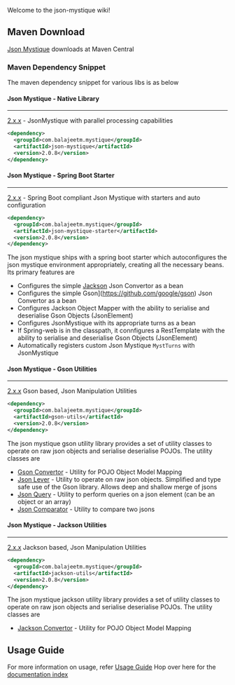 Welcome to the json-mystique wiki!

## Maven Download

[Json Mystique](http://search.maven.org/#search%7Cga%7C1%7Cg%3A%22com.balajeetm.mystique%22) downloads at Maven Central

### Maven Dependency Snippet
The maven dependency snippet for various libs is as below

#### Json Mystique - Native Library
---
[2.x.x](http://search.maven.org/#artifactdetails%7Ccom.balajeetm.mystique%7Cjson-mystique%7C2.0.8%7Cjar) - JsonMystique with parallel processing capabilities

```xml
<dependency>
  <groupId>com.balajeetm.mystique</groupId>
  <artifactId>json-mystique</artifactId>
  <version>2.0.8</version>
</dependency>
```

#### Json Mystique - Spring Boot Starter
---
[2.x.x](http://search.maven.org/#artifactdetails%7Ccom.balajeetm.mystique%7Cjson-mystique-starter%7C2.0.8%7Cjar) - Spring Boot compliant Json Mystique with starters and auto configuration

```xml
<dependency>
  <groupId>com.balajeetm.mystique</groupId>
  <artifactId>json-mystique-starter</artifactId>
  <version>2.0.8</version>
</dependency>
```

The json mystique ships with a spring boot starter which autoconfigures the json mystique environment appropriately, creating all the necessary beans. Its primary features are
* Configures the simple [Jackson](https://github.com/FasterXML/jackson) Json Convertor as a bean
* Configures the simple Gson](https://github.com/google/gson) Json Convertor as a bean
* Configures Jackson Object Mapper with the ability to serialise and deserialise Gson Objects (JsonElement)
* Configures JsonMystique with its appropriate turns as a bean
* If Spring-web is in the classpath, it connfigures a RestTemplate with the ability to serialise and deserialise Gson Objects (JsonElement)
* Automatically registers custom Json Mystique `MystTurns` with JsonMystique

#### Json Mystique - Gson Utilities
---
[2.x.x](http://search.maven.org/#artifactdetails%7Ccom.balajeetm.mystique%7Cgson-utils%7C2.0.8%7Cjar) Gson based, Json Manipulation Utilities

```xml
<dependency>
  <groupId>com.balajeetm.mystique</groupId>
  <artifactId>gson-utils</artifactId>
  <version>2.0.8</version>
</dependency>
```

The json mystique gson utility library provides a set of utility classes to operate on raw json objects and serialise deserialise POJOs.
The utility classes are
* [Gson Convertor](../json-mystique-utils/gson-utils/src/main/java/com/balajeetm/mystique/util/gson/convertor/GsonConvertor.java) - Utility for POJO Object Model Mapping
* [Json Lever](../json-mystique-utils/gson-utils/src/main/java/com/balajeetm/mystique/util/gson/lever/JsonLever.java) - Utility to operate on raw json objects. Simplified and type safe use of the Gson library. Allows deep and shallow merge of jsons
* [Json Query](../json-mystique-utils/gson-utils/src/main/java/com/balajeetm/mystique/util/gson/bean/lever/JsonQuery.java) - Utility to perform queries on a json element (can be an object or an array)
* [Json Comparator](../json-mystique-utils/gson-utils/src/main/java/com/balajeetm/mystique/util/gson/bean/lever/JsonComparator.java) - Utility to compare two jsons

#### Json Mystique - Jackson Utilities
---
[2.x.x](http://search.maven.org/#artifactdetails%7Ccom.balajeetm.mystique%7Cjackson-utils%7C2.0.8%7Cjar) Jackson based, Json Manipulation Utilities

```xml
<dependency>
  <groupId>com.balajeetm.mystique</groupId>
  <artifactId>jackson-utils</artifactId>
  <version>2.0.8</version>
</dependency>
```

The json mystique jackson utility library provides a set of utility classes to operate on raw json objects and serialise deserialise POJOs.
The utility classes are
* [Jackson Convertor](../json-mystique-utils/jackson-utils/src/main/java/com/balajeetm/mystique/util/jackson/bean/convertor/JacksonConvertor.java) - Utility for POJO Object Model Mapping

## Usage Guide

For more information on usage, refer [Usage Guide](../Usage-Guide.md)
Hop over here for the [documentation index](documentation/_Sidebar.md)